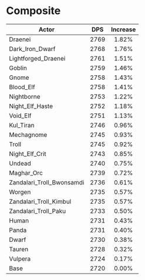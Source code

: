 # Composite
| Actor | DPS | Increase |
|---|:---:|:---:|
|Draenei|2769|1.82%|
|Dark_Iron_Dwarf|2768|1.76%|
|Lightforged_Draenei|2761|1.51%|
|Goblin|2759|1.46%|
|Gnome|2758|1.43%|
|Blood_Elf|2758|1.41%|
|Nightborne|2753|1.22%|
|Night_Elf_Haste|2752|1.18%|
|Void_Elf|2751|1.13%|
|Kul_Tiran|2746|0.96%|
|Mechagnome|2745|0.93%|
|Troll|2745|0.92%|
|Night_Elf_Crit|2743|0.85%|
|Undead|2740|0.75%|
|Maghar_Orc|2739|0.72%|
|Zandalari_Troll_Bwonsamdi|2736|0.61%|
|Worgen|2735|0.57%|
|Zandalari_Troll_Kimbul|2735|0.57%|
|Zandalari_Troll_Paku|2733|0.50%|
|Human|2731|0.43%|
|Panda|2731|0.40%|
|Dwarf|2730|0.38%|
|Tauren|2728|0.32%|
|Vulpera|2724|0.17%|
|Base|2720|0.00%|
